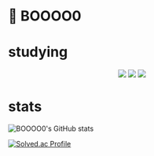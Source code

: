 # 👋 BOOOO0


# studying
<div align="center">
  <img src="https://img.shields.io/badge/javascript-F7DF1E?style=for-the-badge&logo=javascript&logoColor=black"> 
  <img src="https://img.shields.io/badge/react-61DAFB?style=for-the-badge&logo=react&logoColor=black">
  <img src="https://img.shields.io/badge/node.js-339933?style=for-the-badge&logo=Node.js&logoColor=white">
  <br/>

</div>


# stats

![BOOOO0's GitHub stats](https://github-readme-stats.vercel.app/api?username=BOOOO0&show_icons=true&theme=tokyonight)      
  

[![Solved.ac Profile](http://mazassumnida.wtf/api/v2/generate_badge?boj=qndud0206)](https://solved.ac/qndud0206/)
